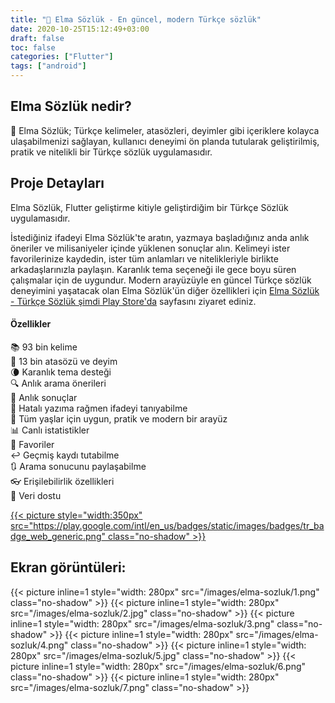 ```yaml
---
title: "🍏 Elma Sözlük - En güncel, modern Türkçe sözlük"
date: 2020-10-25T15:12:49+03:00
draft: false
toc: false
categories: ["Flutter"]
tags: ["android"]
---
```


## Elma Sözlük nedir?
🍏 Elma Sözlük; Türkçe kelimeler, atasözleri, deyimler gibi içeriklere kolayca ulaşabilmenizi sağlayan, kullanıcı deneyimi ön planda tutularak geliştirilmiş, pratik ve nitelikli bir Türkçe sözlük uygulamasıdır. 

## Proje Detayları
Elma Sözlük, Flutter geliştirme kitiyle geliştirdiğim bir Türkçe Sözlük uygulamasıdır.

İstediğiniz ifadeyi Elma Sözlük'te aratın, yazmaya başladığınız anda anlık öneriler ve milisaniyeler içinde yüklenen sonuçlar alın. Kelimeyi ister favorilerinize kaydedin, ister tüm anlamları ve nitelikleriyle birlikte arkadaşlarınızla paylaşın. Karanlık tema seçeneği ile gece boyu süren çalışmalar için de uygundur. Modern arayüzüyle en güncel Türkçe sözlük deneyimini yaşatacak olan Elma Sözlük'ün diğer özellikleri için [Elma Sözlük - Türkçe Sözlük şimdi Play Store'da](https://play.google.com/store/apps/details?id=dev.elma.sozluk) sayfasını ziyaret ediniz.

#### Özellikler
📚 93 bin kelime  
📖 13 bin atasözü ve deyim  
🌘 Karanlık tema desteği  
🔍 Anlık arama önerileri  
🔎 Anlık sonuçlar  
🧠 Hatalı yazıma rağmen ifadeyi tanıyabilme  
👧 Tüm yaşlar için uygun, pratik ve modern bir arayüz  
📊 Canlı istatistikler  
📍 Favoriler  
↩️ Geçmiş kaydı tutabilme  
🔃 Arama sonucunu paylaşabilme  
👓 Erişilebilirlik özellikleri  
📱 Veri dostu  

[{{< picture style="width:350px" src="https://play.google.com/intl/en_us/badges/static/images/badges/tr_badge_web_generic.png" class="no-shadow" >}}](https://play.google.com/store/apps/details?id=dev.elma.sozluk&utm_source=elma.dev)


## Ekran görüntüleri:
{{< picture inline=1 style="width: 280px" src="/images/elma-sozluk/1.png" class="no-shadow" >}}
{{< picture inline=1 style="width: 280px" src="/images/elma-sozluk/2.jpg" class="no-shadow" >}}
{{< picture inline=1 style="width: 280px" src="/images/elma-sozluk/3.png" class="no-shadow" >}}
{{< picture inline=1 style="width: 280px" src="/images/elma-sozluk/4.png" class="no-shadow" >}}
{{< picture inline=1 style="width: 280px" src="/images/elma-sozluk/5.jpg" class="no-shadow" >}}
{{< picture inline=1 style="width: 280px" src="/images/elma-sozluk/6.png" class="no-shadow" >}}
{{< picture inline=1 style="width: 280px" src="/images/elma-sozluk/7.png" class="no-shadow" >}}



